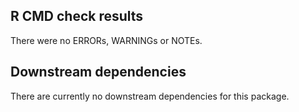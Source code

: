 ## R CMD check results
There were no ERRORs, WARNINGs or NOTEs.

## Downstream dependencies
There are currently no downstream dependencies for this package.
